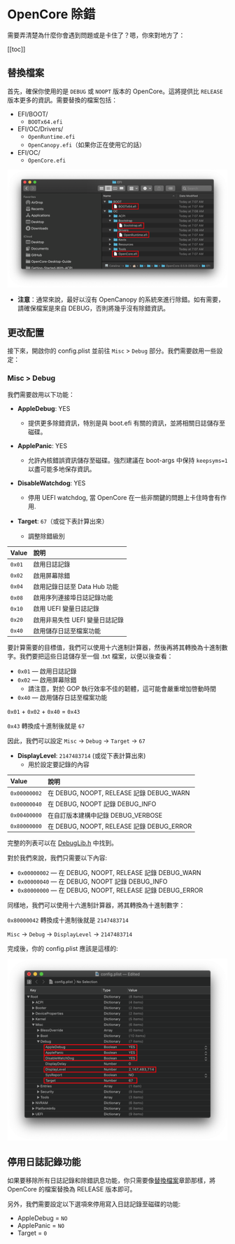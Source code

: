 # OpenCore 除錯

需要弄清楚為什麼你會遇到問題或是卡住了？嗯，你來對地方了：

[[toc]]

## 替換檔案

首先，確保你使用的是 `DEBUG` 或 `NOOPT` 版本的 OpenCore。這將提供比 `RELEASE` 版本更多的資訊。需要替換的檔案包括：

* EFI/BOOT/
  * `BOOTx64.efi`
* EFI/OC/Drivers/
  * `OpenRuntime.efi`
  * `OpenCanopy.efi`（如果你正在使用它的話）
* EFI/OC/
  * `OpenCore.efi`

![](../images/troubleshooting/debug-md/replace.png)

* **注意**：通常來說，最好以沒有 OpenCanopy 的系統來進行除錯。如有需要，請確保檔案是來自 DEBUG，否則將幾乎沒有除錯資訊。

## 更改配置

接下來，開啟你的 config.plist 並前往 `Misc` > `Debug` 部分。我們需要啟用一些設定：

### Misc > Debug

我們需要啟用以下功能：

* **AppleDebug**: YES
  * 提供更多除錯資訊，特別是與 boot.efi 有關的資訊，並將相關日誌儲存至磁碟。

* **ApplePanic**: YES
  * 允許內核錯誤資訊儲存至磁碟。強烈建議在 boot-args 中保持 `keepsyms=1` 以盡可能多地保存資訊。

* **DisableWatchdog**: YES
  * 停用 UEFI watchdog, 當 OpenCore 在一些非關鍵的問題上卡住時會有作用.

* **Target**: `67`（或從下表計算出來）
  * 調整除錯級別

| Value | 說明 |
| :--- | :--- |
| `0x01` | 啟用日誌記錄 |
| `0x02` | 啟用屏幕除錯 |
| `0x04` | 啟用記錄日誌至 Data Hub 功能 |
| `0x08` | 啟用序列連接埠日誌記錄功能 |
| `0x10` | 啟用 UEFI 變量日誌記錄 |
| `0x20` | 啟用非易失性 UEFI 變量日誌記錄 |
| `0x40` | 啟用儲存日誌至檔案功能 |

要計算需要的目標值，我們可以使用十六進制計算器，然後再將其轉換為十進制數字。我們要把這些日誌儲存至一個 .txt 檔案，以便以後查看：

* `0x01` — 啟用日誌記錄
* `0x02` — 啟用屏幕除錯
  * 請注意，對於 GOP 執行效率不佳的韌體，這可能會嚴重增加啓動時間
* `0x40` — 啟用儲存日誌至檔案功能

`0x01` + `0x02` + `0x40` = `0x43`

`0x43` 轉換成十進制後就是 `67`

因此，我們可以設定 `Misc` -> `Debug` -> `Target` -> `67`

* **DisplayLevel**: `2147483714` (或從下表計算出來)
  * 用於設定要記錄的內容

| Value | 說明 |
| :--- | :--- |
| `0x00000002` | 在 DEBUG, NOOPT, RELEASE 記錄 DEBUG_WARN |
| `0x00000040` | 在 DEBUG, NOOPT 記錄 DEBUG_INFO |
| `0x00400000` | 在自訂版本建構中記錄 DEBUG_VERBOSE |
| `0x80000000` | 在 DEBUG, NOOPT, RELEASE 記錄 DEBUG_ERROR |

完整的列表可以在 [DebugLib.h](https://github.com/tianocore/edk2/blob/UDK2018/MdePkg/Include/Library/DebugLib.h) 中找到。

對於我們來說，我們只需要以下內容:

* `0x00000002` — 在 DEBUG, NOOPT, RELEASE 記錄 DEBUG_WARN
* `0x00000040` — 在 DEBUG, NOOPT 記錄 DEBUG_INFO
* `0x80000000` — 在 DEBUG, NOOPT, RELEASE 記錄 DEBUG_ERROR

同樣地，我們可以使用十六進制計算器，將其轉換為十進制數字：

`0x80000042` 轉換成十進制後就是 `2147483714`

`Misc` -> `Debug` -> `DisplayLevel` -> `2147483714`

完成後，你的 config.plist 應該是這樣的:

![](../images/troubleshooting/debug-md/debug.png)

## 停用日誌記錄功能

如果要移除所有日誌記錄和除錯訊息功能，你只需要像[替換檔案](#替換檔案)章節那樣，將 OpenCore 的檔案替換為 RELEASE 版本即可。

另外，我們需要設定以下選項來停用寫入日誌記錄至磁碟的功能:

* AppleDebug = `NO`
* ApplePanic = `NO`
* Target = `0`

